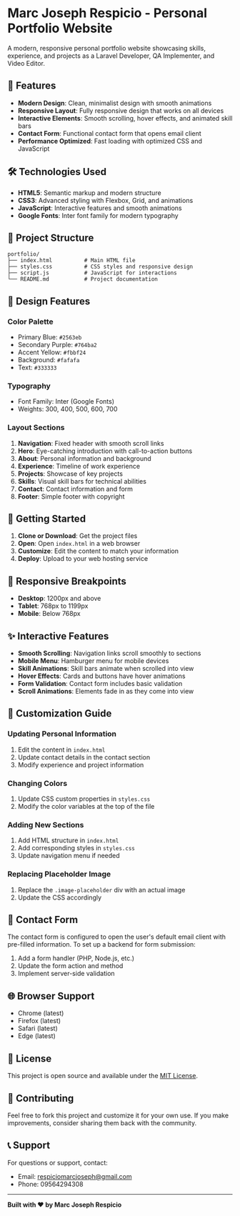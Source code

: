 # Marc Joseph Respicio - Personal Portfolio Website

A modern, responsive personal portfolio website showcasing skills, experience, and projects as a Laravel Developer, QA Implementer, and Video Editor.

## 🌟 Features

- **Modern Design**: Clean, minimalist design with smooth animations
- **Responsive Layout**: Fully responsive design that works on all devices
- **Interactive Elements**: Smooth scrolling, hover effects, and animated skill bars
- **Contact Form**: Functional contact form that opens email client
- **Performance Optimized**: Fast loading with optimized CSS and JavaScript

## 🛠️ Technologies Used

- **HTML5**: Semantic markup and modern structure
- **CSS3**: Advanced styling with Flexbox, Grid, and animations
- **JavaScript**: Interactive features and smooth animations
- **Google Fonts**: Inter font family for modern typography

## 📁 Project Structure

```
portfolio/
├── index.html          # Main HTML file
├── styles.css          # CSS styles and responsive design
├── script.js           # JavaScript for interactions
└── README.md           # Project documentation
```

## 🎨 Design Features

### Color Palette
- Primary Blue: `#2563eb`
- Secondary Purple: `#764ba2`
- Accent Yellow: `#fbbf24`
- Background: `#fafafa`
- Text: `#333333`

### Typography
- Font Family: Inter (Google Fonts)
- Weights: 300, 400, 500, 600, 700

### Layout Sections
1. **Navigation**: Fixed header with smooth scroll links
2. **Hero**: Eye-catching introduction with call-to-action buttons
3. **About**: Personal information and background
4. **Experience**: Timeline of work experience
5. **Projects**: Showcase of key projects
6. **Skills**: Visual skill bars for technical abilities
7. **Contact**: Contact information and form
8. **Footer**: Simple footer with copyright

## 🚀 Getting Started

1. **Clone or Download**: Get the project files
2. **Open**: Open `index.html` in a web browser
3. **Customize**: Edit the content to match your information
4. **Deploy**: Upload to your web hosting service

## 📱 Responsive Breakpoints

- **Desktop**: 1200px and above
- **Tablet**: 768px to 1199px
- **Mobile**: Below 768px

## ✨ Interactive Features

- **Smooth Scrolling**: Navigation links scroll smoothly to sections
- **Mobile Menu**: Hamburger menu for mobile devices
- **Skill Animations**: Skill bars animate when scrolled into view
- **Hover Effects**: Cards and buttons have hover animations
- **Form Validation**: Contact form includes basic validation
- **Scroll Animations**: Elements fade in as they come into view

## 🎯 Customization Guide

### Updating Personal Information
1. Edit the content in `index.html`
2. Update contact details in the contact section
3. Modify experience and project information

### Changing Colors
1. Update CSS custom properties in `styles.css`
2. Modify the color variables at the top of the file

### Adding New Sections
1. Add HTML structure in `index.html`
2. Add corresponding styles in `styles.css`
3. Update navigation menu if needed

### Replacing Placeholder Image
1. Replace the `.image-placeholder` div with an actual image
2. Update the CSS accordingly

## 📧 Contact Form

The contact form is configured to open the user's default email client with pre-filled information. To set up a backend for form submission:

1. Add a form handler (PHP, Node.js, etc.)
2. Update the form action and method
3. Implement server-side validation

## 🌐 Browser Support

- Chrome (latest)
- Firefox (latest)
- Safari (latest)
- Edge (latest)

## 📄 License

This project is open source and available under the [MIT License](LICENSE).

## 🤝 Contributing

Feel free to fork this project and customize it for your own use. If you make improvements, consider sharing them back with the community.

## 📞 Support

For questions or support, contact:
- Email: respiciomarcjoseph@gmail.com
- Phone: 09564294308

---

**Built with ❤️ by Marc Joseph Respicio**
